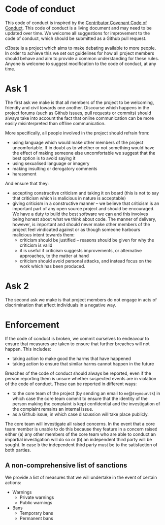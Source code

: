# Code of conduct
This code of conduct is inspired by the [Contributor Covenant Code of Conduct](https://contributor-covenant.org). This code of conduct is a living document and may need to be updated over time. We welcome all suggestions for improvement to the code of conduct, which should be submitted as a Github pull request.

d3bate is a project which aims to make debating available to more people. In order to achieve this we set out guidelines for how all project members should behave and aim to provide a common understanding for these rules. Anyone is welcome to suggest  modification to the code of conduct, at any time.

# Ask 1
The first ask we make is that all members of the project to be welcoming, friendly and civil towards one another. Discourse which happens in the project forums (such as Github issues, pull requests or commits) should always take into account the fact that online communication can be more easily misinterpreted than offline communication. 

More specifically, all people involved in the project should refrain from:
* using language which would make other members of the project uncomfortable. If in doubt as to whether or not something would have the effect of making someone else uncomfortable we suggest that the best option is to avoid saying it
* using sexualised language or imagery
* making insulting or derogatory comments
* harassment

And ensure that they:
* accepting constructive criticism and taking it on board (this is not to say that criticism which is malicious in nature is acceptable)
* giving criticism in a constructive manner – we believe that criticism is an important part of any open source project and should be encouraged. We have a duty to build the best software we can and this involves being honest about what we think about code. The manner of delivery, however, is important and should never make other members of the project feel vindicated against or as though someone harbours malicious intent towards them:
    * criticism should be justified – reasons should be given for why the criticism is valid
    * it is useful if criticism suggests improvements, or alternative approaches, to the matter at hand
    * criticism should avoid personal attacks, and instead focus on the work which has been produced.


# Ask 2
The second ask we make is that project members do not engage in acts of discrimination that affect individuals in a negative way. 

# Enforcement
If the code of conduct is broken, we commit ourselves to endeavour to ensure that measures are taken to ensure that further breaches will not happen. This includes:
* taking action to make good the harms that have happened
* taking action to ensure that similar harms cannot happen in the future

Breaches of the code of conduct should always be reported, even if the person reporting them is unsure whether suspected events are in violation of the code of conduct. These can be reported in different ways:
* to the core team of the project (by sending an email to `me`@`teymour`.`tk`) in which case the core team commit to ensure that the identity of the person making the complaint is kept confidential and the investigation of the complaint remains an internal issue. 
* as a Github issue, in which case discussion will take place publicly. 

The core team will investigate all raised concerns. In the event that a core team member is unable to do this because they feature in a concern raised either (a) any other members of the core team who are able to conduct an impartial investigation will do so or (b) an independent third party will be sought. In case b the independent third party must be to the satisfaction of both parties. 

## A non-comprehensive list of sanctions
We provide a list of measures that we will undertake in the event of certain actions:
* Warnings
    * Private warnings
    * Public warnings
* Bans
    * Temporary bans
    * Permanent bans
